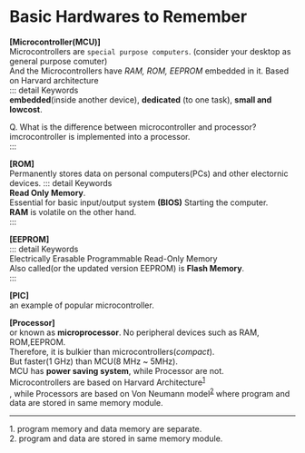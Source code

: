 # Basic Hardwares to Remember

__[Microcontroller(MCU)]__ \
Microcontrollers are `special purpose computers`. 
(consider your desktop as general purpose comuter) \
And the Microcontrollers have *RAM, ROM, EEPROM* embedded in it.
Based on Harvard architecture \
::: detail Keywords\
**embedded**(inside another device), **dedicated** (to one task),
 **small and lowcost**.

Q. What is the difference between microcontroller and processor?
imcrocontroller is implemented into a processor.\
:::

__[ROM]__ \
Permanently stores data on personal computers(PCs) and other electornic devices.
::: detail Keywords \
**Read Only Memory**. \
Essential for basic input/output system **(BIOS)**
Starting the computer.\
**RAM** is volatile on the other hand. \
:::

__[EEPROM]__ \
::: detail Keywords \
Electrically Erasable Programmable Read-Only Memory \
Also called(or the updated version EEPROM) is **Flash Memory**. \
:::

__[PIC]__ \
an example of popular microcontroller.

__[Processor]__ \
or known as **microprocessor**. No peripheral devices such as RAM, ROM,EEPROM. \
Therefore, it is bulkier than microcontrollers(*compact*). \
But faster(1 GHz) than MCU(8 MHz ~ 5MHz).\
MCU has **power saving system**, while Processor are not.\
Microcontrollers are based on Harvard Architecture<sup>[1](#footnote1)</sup>\
, while Processors are based on Von Neumann model<sup>[2](#footnote2)</sup> where program and data are stored in same memory module.

---
<a name="footnote1">1.</a> program memory and data memory are separate.\
<a name="footnote2">2.</a> program and data are stored in same memory module.





